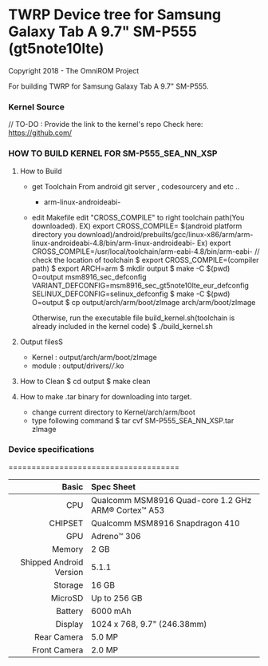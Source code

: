 # TWRP Device tree for Samsung Galaxy Tab A 9.7" SM-P555 (gt5note10lte)

Copyright 2018 - The OmniROM Project

For building TWRP for Samsung Galaxy Tab A 9.7" SM-P555.

### Kernel Source
// TO-DO : Provide the link to the kernel's repo
Check here: https://github.com/

### HOW TO BUILD KERNEL FOR SM-P555_SEA_NN_XSP

1. How to Build
	- get Toolchain
		From android git server , codesourcery and etc ..
		 - arm-linux-androideabi-
		
	- edit Makefile
		edit "CROSS_COMPILE" to right toolchain path(You downloaded).
		  EX)  export CROSS_COMPILE= $(android platform directory you download)/android/prebuilts/gcc/linux-x86/arm/arm-linux-androideabi-4.8/bin/arm-linux-androideabi-
       		  Ex)  export CROSS_COMPILE=/usr/local/toolchain/arm-eabi-4.8/bin/arm-eabi-          // check the location of toolchain
		$ export CROSS_COMPILE=(compiler path)
		$ export ARCH=arm
		$ mkdir output
		$ make -C $(pwd) O=output msm8916_sec_defconfig VARIANT_DEFCONFIG=msm8916_sec_gt5note10lte_eur_defconfig SELINUX_DEFCONFIG=selinux_defconfig
		$ make -C $(pwd) O=output 
		$ cp output/arch/arm/boot/zImage arch/arm/boot/zImage
		
		Otherwise, run the executable file build_kernel.sh(toolchain is already included in the kernel code)
		$ ./build_kernel.sh

2. Output filesS
	- Kernel : output/arch/arm/boot/zImage
	- module : output/drivers/*/*.ko

3. How to Clean	
		$ cd output
		$ make clean
			
4. How to make .tar binary for downloading into target.
	- change current directory to Kernel/arch/arm/boot
	- type following command
	$ tar cvf SM-P555_SEA_NN_XSP.tar zImage
		

### Device specifications
=====================================

Basic   | Spec Sheet
-------:|:-------------------------
CPU     | Qualcomm MSM8916 Quad-core 1.2 GHz ARM® Cortex™ A53
CHIPSET | Qualcomm MSM8916 Snapdragon 410
GPU     | Adreno™ 306
Memory  | 2 GB
Shipped Android Version | 5.1.1
Storage | 16 GB
MicroSD | Up to 256 GB
Battery | 6000 mAh
Display | 1024 x 768, 9.7" (246.38mm)
Rear Camera  | 5.0 MP
Front Camera | 2.0 MP
